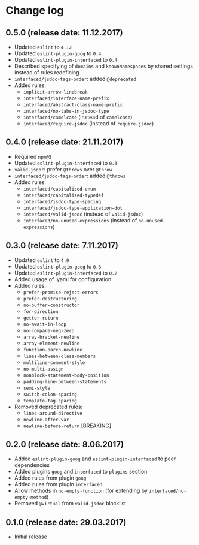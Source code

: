 # Change log

## 0.5.0 (release date: 11.12.2017)

* Updated `eslint` to `4.12`
* Updated `eslint-plugin-goog` to `0.4`
* Updated `eslint-plugin-interfaced` to `0.4`
* Described specifying of `domains` and `knownNamespaces` by shared settings instead of rules redefining
* `interfaced/jsdoc-tags-order`: added `@deprecated`
* Added rules:
    - `implicit-arrow-linebreak`
    - `interfaced/interface-name-prefix`
    - `interfaced/abstract-class-name-prefix`
    - `interfaced/no-tabs-in-jsdoc-type`
    - `interfaced/camelcase` (instead of `camelcase`)
    - `interfaced/require-jsdoc` (instead of `require-jsdoc`)

## 0.4.0 (release date: 21.11.2017)

* Required `npm@5`
* Updated `eslint-plugin-interfaced` to `0.3`
* `valid-jsdoc`: prefer `@throws` over `@throw`
* `interfaced/jsdoc-tags-order`: added `@throws`
* Added rules:
    - `interfaced/capitalized-enum`
    - `interfaced/capitalized-typedef`
    - `interfaced/jsdoc-type-spacing`
    - `interfaced/jsdoc-type-application-dot`
    - `interfaced/valid-jsdoc` (instead of `valid-jsdoc`)
    - `interfaced/no-unused-expressions` (instead of `no-unused-expressions`)

## 0.3.0 (release date: 7.11.2017)

* Updated `eslint` to `4.9`
* Updated `eslint-plugin-goog` to `0.3`
* Updated `eslint-plugin-interfaced` to `0.2`
* Added usage of .yaml for configuration
* Added rules:
    - `prefer-promise-reject-errors`
    - `prefer-destructuring`
    - `no-buffer-constructor`
    - `for-direction`
    - `getter-return`
    - `no-await-in-loop`
    - `no-compare-neg-zero`
    - `array-bracket-newline`
    - `array-element-newline`
    - `function-paren-newline`
    - `lines-between-class-members`
    - `multiline-comment-style`
    - `no-multi-assign`
    - `nonblock-statement-body-position`
    - `padding-line-between-statements`
    - `semi-style`
    - `switch-colon-spacing`
    - `template-tag-spacing`
* Removed deprecated rules:
    - `lines-around-directive`
    - `newline-after-var`
    - `newline-before-return` [BREAKING]

## 0.2.0 (release date: 8.06.2017)

* Added `eslint-plugin-goog` and `eslint-plugin-interfaced` to peer dependencies
* Added plugins `goog` and `interfaced` to `plugins` section
* Added rules from plugin `goog`
* Added rules from plugin `interfaced`
* Allow methods in `no-empty-function` (for extending by `interfaced/no-empty-method`)
* Removed `@virtual` from `valid-jsdoc` blacklist

## 0.1.0 (release date: 29.03.2017)

* Initial release
